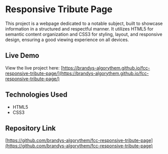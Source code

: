 # Responsive Tribute Page

This project is a webpage dedicated to a notable subject, built to showcase information in a structured and respectful manner. It utilizes HTML5 for semantic content organization and CSS3 for styling, layout, and responsive design, ensuring a good viewing experience on all devices.

## Live Demo

View the live project here:
[https://brandys-algorythem.github.io/fcc-responsive-tribute-page/](https://brandys-algorythem.github.io/fcc-responsive-tribute-page/)

## Technologies Used
* HTML5
* CSS3

## Repository Link
[https://github.com/brandys-algorythem/fcc-responsive-tribute-page](https://github.com/brandys-algorythem/fcc-responsive-tribute-page)
